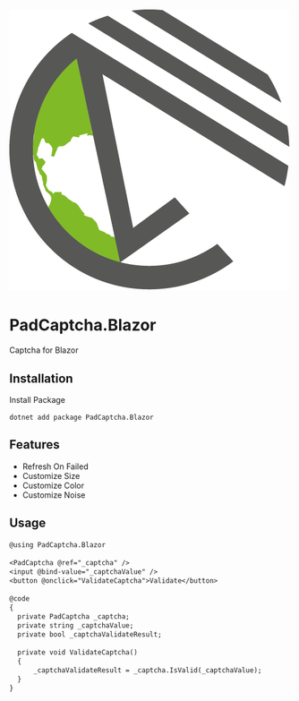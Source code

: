 <h1>
  <picture>
    <source media="(prefers-color-scheme: dark)" srcset="content/Nuget.png">
    <source media="(prefers-color-scheme: light)" srcset="content/Nuget.png">
    <img alt="PadCaptcha.Blazor" src="content/Nuget.png">
  </picture>
</h1>

# PadCaptcha.Blazor
Captcha for Blazor



## Installation

Install Package
```
dotnet add package PadCaptcha.Blazor
```
## Features

- Refresh On Failed
- Customize Size
- Customize Color
- Customize Noise

## Usage
```
@using PadCaptcha.Blazor

<PadCaptcha @ref="_captcha" />
<input @bind-value="_captchaValue" />
<button @onclick="ValidateCaptcha">Validate</button>

@code
{
  private PadCaptcha _captcha;
  private string _captchaValue;
  private bool _captchaValidateResult;

  private void ValidateCaptcha()
  {
      _captchaValidateResult = _captcha.IsValid(_captchaValue);
  }
}
```
